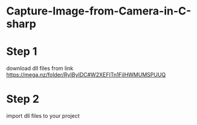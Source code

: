 # Capture-Image-from-Camera-in-C-sharp
# Step 1
download dll files from link
https://mega.nz/folder/RyIByIDC#W2XEFITn1FilHWMUMSPUUQ
# Step 2
import dll files to your project
